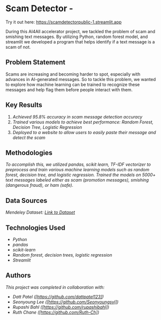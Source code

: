 # Scam Detector  - 

Try it out here: https://scamdetectorpublic-1.streamlit.app

During this AI4All accelerator project, we tackled the problem of scam and smishing text messages. By utilizing Python, random forest model, and streamlit we developed a program that helps identify if a text message is a scam of not. 



## Problem Statement <!--- do not change this line -->


Scams are increasing and becoming harder to spot, especially with advances in AI-generated messages. So to tackle this problem, we wanted to explore how machine learning can be trained to recognize these messages and help flag them before people interact with them.

## Key Results <!--- do not change this line -->



1. *Achieved 95.8% accuracy in scam message detection accuracy*
2. *Trained various models to achieve best performance: Random Forest, Decision Tree, Logistic Regression*
3. *Deployed to a website to allow users to easily paste their message and detect the scam*


## Methodologies <!--- do not change this line -->

*To accomplish this, we utilized pandas, scikit learn, TF-IDF vectorizer to preprocess and train various machine learning models such as random forest, decision tree, and logistic regression.*
*Trained the models on 5000+ text messages labeled either as scam (promotion messages), smishing (dangerous fraud), or ham (safe).*



## Data Sources <!--- do not change this line -->
*Mendeley Dataset: [Link to Dataset](https://data.mendeley.com/datasets/f45bkkt8pr/1)*

## Technologies Used <!--- do not change this line -->


- *Python*
- *pandas*
- *scikit-learn*
- *Random forest, decision trees, logistic regression*
- *Streamlit*


## Authors <!--- do not change this line -->



*This project was completed in collaboration with:*
- *Datt Patel ([https://github.com/dattpatel123])*
- *Seonyoung Lee ([https://github.com/Seonyoungsyl])*
- *Rupashi Bahl ([https://github.com/rupashibahl])*
- *Ruth Chane ([https://github.com/Ruth-Ch])*
